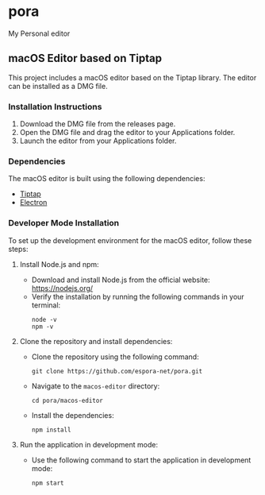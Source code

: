# pora
My Personal editor

## macOS Editor based on Tiptap

This project includes a macOS editor based on the Tiptap library. The editor can be installed as a DMG file.

### Installation Instructions

1. Download the DMG file from the releases page.
2. Open the DMG file and drag the editor to your Applications folder.
3. Launch the editor from your Applications folder.

### Dependencies

The macOS editor is built using the following dependencies:
- [Tiptap](https://github.com/ueberdosis/tiptap)
- [Electron](https://www.electronjs.org/)

### Developer Mode Installation

To set up the development environment for the macOS editor, follow these steps:

1. Install Node.js and npm:
   - Download and install Node.js from the official website: https://nodejs.org/
   - Verify the installation by running the following commands in your terminal:
     ```
     node -v
     npm -v
     ```

2. Clone the repository and install dependencies:
   - Clone the repository using the following command:
     ```
     git clone https://github.com/espora-net/pora.git
     ```
   - Navigate to the `macos-editor` directory:
     ```
     cd pora/macos-editor
     ```
   - Install the dependencies:
     ```
     npm install
     ```

3. Run the application in development mode:
   - Use the following command to start the application in development mode:
     ```
     npm start
     ```
